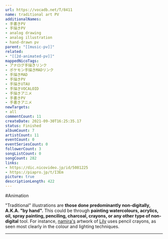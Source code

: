 ```yaml
---
url: https://vocadb.net/T/8411
name: traditional art PV
additionalNames: 
- 手書きPV
- 手描きPV
- analog drawing
- analog illustration
- hand-drawn pv
parent: "[[music-pv]]"
related:
- "[[2d-animated-pv]]"
mappedNicoTags:
- アナログ手描きリンク
- ポケモン手描きMADリンク
- 手描きMAD
- 手描きPV
- 手描きUTAU
- 手描きVOCALOID
- 手描きアニメ
- 手書きPV
- 手書きアニメ
newTargets:
- all
commentCount: 11
createDate: 2021-09-30T16:25:35.17
status: Finished
albumCount: 7
artistCount: 11
eventCount: 0
eventSeriesCount: 0
followerCount: 3
songListCount: 0
songCount: 282
links: 
- https://dic.nicovideo.jp/id/5081225
- https://piapro.jp/t/I3Em
picture: true
descriptionLength: 422
---
```


#Animation

"Traditional" illustrations are **those done predominantly non-digitally, A.K.A. "by hand".** This could be through **painting watercolours, acrylics, oil, spray painting, penciling, charcoal, crayons, or any other type of non-digital** tool. For instance, [namira's](https://vocadb.net/Ar/99083) artwork of [Lily](https://vocadb.net/Ar/139) uses pencil crayons, as seen most clearly in the colour and lighting techniques.

---

